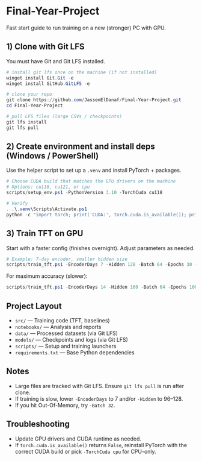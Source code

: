 # Final-Year-Project

Fast start guide to run training on a new (stronger) PC with GPU.

## 1) Clone with Git LFS
You must have Git and Git LFS installed.

```powershell
# install git lfs once on the machine (if not installed)
winget install Git.Git -e
winget install GitHub.GitLFS -e

# clone your repo
git clone https://github.com/JassemElDanaf/Final-Year-Project.git
cd Final-Year-Project

# pull LFS files (large CSVs / checkpoints)
git lfs install
git lfs pull
```

## 2) Create environment and install deps (Windows / PowerShell)
Use the helper script to set up a `.venv` and install PyTorch + packages.

```powershell
# Choose CUDA build that matches the GPU drivers on the machine
# Options: cu118, cu121, or cpu
scripts/setup_env.ps1 -PythonVersion 3.10 -TorchCuda cu118

# Verify
. .\.venv\Scripts\Activate.ps1
python -c "import torch; print('CUDA:', torch.cuda.is_available()); print(torch.cuda.get_device_name(0) if torch.cuda.is_available() else 'CPU')"
```

## 3) Train TFT on GPU
Start with a faster config (finishes overnight). Adjust parameters as needed.

```powershell
# Example: 7-day encoder, smaller hidden size
scripts/train_tft.ps1 -EncoderDays 7 -Hidden 128 -Batch 64 -Epochs 30 -DryRun "0"
```

For maximum accuracy (slower):
```powershell
scripts/train_tft.ps1 -EncoderDays 14 -Hidden 160 -Batch 64 -Epochs 100 -DryRun "0"
```

## Project Layout
- `src/`           — Training code (TFT, baselines)
- `notebooks/`     — Analysis and reports
- `data/`          — Processed datasets (via Git LFS)
- `models/`        — Checkpoints and logs (via Git LFS)
- `scripts/`       — Setup and training launchers
- `requirements.txt` — Base Python dependencies

## Notes
- Large files are tracked with Git LFS. Ensure `git lfs pull` is run after clone.
- If training is slow, lower `-EncoderDays` to 7 and/or `-Hidden` to 96–128.
- If you hit Out-Of-Memory, try `-Batch 32`.

## Troubleshooting
- Update GPU drivers and CUDA runtime as needed.
- If `torch.cuda.is_available()` returns `False`, reinstall PyTorch with the correct CUDA build or pick `-TorchCuda cpu` for CPU-only.
